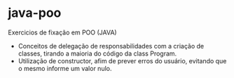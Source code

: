 # java-poo
Exercicios de fixação em POO (JAVA)

- Conceitos de delegação de responsabilidades com a criação de classes, tirando a maioria do código da class Program.
- Utilização de constructor, afim de prever erros do usuário, evitando que o mesmo informe um valor nulo.

